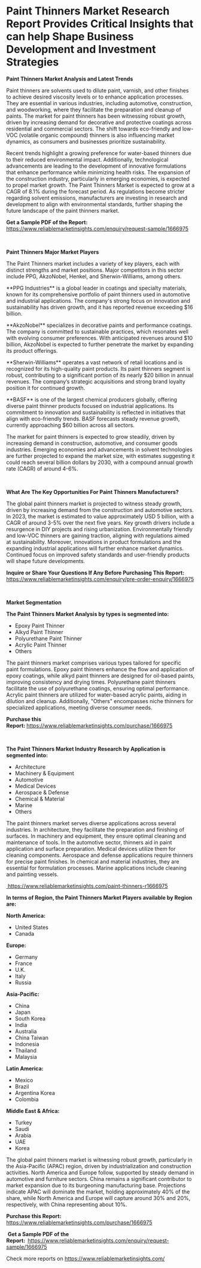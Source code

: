 <p><h1>Paint Thinners Market Research Report Provides Critical Insights that can help Shape Business Development and Investment Strategies</h1></p><p><strong>Paint Thinners Market Analysis and Latest Trends</strong></p>
<p><p>Paint thinners are solvents used to dilute paint, varnish, and other finishes to achieve desired viscosity levels or to enhance application processes. They are essential in various industries, including automotive, construction, and woodworking, where they facilitate the preparation and cleanup of paints. The market for paint thinners has been witnessing robust growth, driven by increasing demand for decorative and protective coatings across residential and commercial sectors. The shift towards eco-friendly and low-VOC (volatile organic compound) thinners is also influencing market dynamics, as consumers and businesses prioritize sustainability.</p><p>Recent trends highlight a growing preference for water-based thinners due to their reduced environmental impact. Additionally, technological advancements are leading to the development of innovative formulations that enhance performance while minimizing health risks. The expansion of the construction industry, particularly in emerging economies, is expected to propel market growth. The Paint Thinners Market is expected to grow at a CAGR of 8.1% during the forecast period. As regulations become stricter regarding solvent emissions, manufacturers are investing in research and development to align with environmental standards, further shaping the future landscape of the paint thinners market.</p></p>
<p><strong>Get a Sample PDF of the Report:&nbsp;</strong> <a href="https://www.reliablemarketinsights.com/enquiry/request-sample/1666975?utm_campaign=3017&utm_medium=2&utm_source=Github&utm_content=ia&utm_term=06032025&utm_id=paint-thinners">https://www.reliablemarketinsights.com/enquiry/request-sample/1666975</a></p>
<p>&nbsp;</p>
<p><strong>Paint Thinners Major Market Players</strong></p>
<p><p>The Paint Thinners market includes a variety of key players, each with distinct strengths and market positions. Major competitors in this sector include PPG, AkzoNobel, Henkel, and Sherwin-Williams, among others.</p><p>**PPG Industries** is a global leader in coatings and specialty materials, known for its comprehensive portfolio of paint thinners used in automotive and industrial applications. The company's strong focus on innovation and sustainability has driven growth, and it has reported revenue exceeding $16 billion.</p><p>**AkzoNobel** specializes in decorative paints and performance coatings. The company is committed to sustainable practices, which resonates well with evolving consumer preferences. With anticipated revenues around $10 billion, AkzoNobel is expected to further penetrate the market by expanding its product offerings.</p><p>**Sherwin-Williams** operates a vast network of retail locations and is recognized for its high-quality paint products. Its paint thinners segment is robust, contributing to a significant portion of its nearly $20 billion in annual revenues. The company’s strategic acquisitions and strong brand loyalty position it for continued growth.</p><p>**BASF** is one of the largest chemical producers globally, offering diverse paint thinner products focused on industrial applications. Its commitment to innovation and sustainability is reflected in initiatives that align with eco-friendly trends. BASF forecasts steady revenue growth, currently approaching $60 billion across all sectors.</p><p>The market for paint thinners is expected to grow steadily, driven by increasing demand in construction, automotive, and consumer goods industries. Emerging economies and advancements in solvent technologies are further projected to expand the market size, with estimates suggesting it could reach several billion dollars by 2030, with a compound annual growth rate (CAGR) of around 4-6%.</p></p>
<p>&nbsp;</p>
<p><strong>What Are The Key Opportunities For Paint Thinners Manufacturers?</strong></p>
<p><p>The global paint thinners market is projected to witness steady growth, driven by increasing demand from the construction and automotive sectors. In 2023, the market is estimated to value approximately USD 5 billion, with a CAGR of around 3-5% over the next five years. Key growth drivers include a resurgence in DIY projects and rising urbanization. Environmentally friendly and low-VOC thinners are gaining traction, aligning with regulations aimed at sustainability. Moreover, innovations in product formulations and the expanding industrial applications will further enhance market dynamics. Continued focus on improved safety standards and user-friendly products will shape future developments.</p></p>
<p><strong>Inquire or Share Your Questions If Any Before Purchasing This Report:</strong> <a href="https://www.reliablemarketinsights.com/enquiry/pre-order-enquiry/1666975?utm_campaign=3017&utm_medium=2&utm_source=Github&utm_content=ia&utm_term=06032025&utm_id=paint-thinners">https://www.reliablemarketinsights.com/enquiry/pre-order-enquiry/1666975</a></p>
<p>&nbsp;</p>
<p><strong>Market Segmentation</strong></p>
<p><strong>The Paint Thinners Market Analysis by types is segmented into:</strong></p>
<p><ul><li>Epoxy Paint Thinner</li><li>Alkyd Paint Thinner</li><li>Polyurethane Paint Thinner</li><li>Acrylic Paint Thinner</li><li>Others</li></ul></p>
<p><p>The paint thinners market comprises various types tailored for specific paint formulations. Epoxy paint thinners enhance the flow and application of epoxy coatings, while alkyd paint thinners are designed for oil-based paints, improving consistency and drying times. Polyurethane paint thinners facilitate the use of polyurethane coatings, ensuring optimal performance. Acrylic paint thinners are utilized for water-based acrylic paints, aiding in dilution and cleanup. Additionally, "Others" encompasses niche thinners for specialized applications, meeting diverse consumer needs.</p></p>
<p><strong>Purchase this Report:&nbsp;</strong><a href="https://www.reliablemarketinsights.com/purchase/1666975?utm_campaign=3017&utm_medium=2&utm_source=Github&utm_content=ia&utm_term=06032025&utm_id=paint-thinners">https://www.reliablemarketinsights.com/purchase/1666975</a></p>
<p>&nbsp;</p>
<p><strong>The Paint Thinners Market Industry Research by Application is segmented into:</strong></p>
<p><ul><li>Architecture</li><li>Machinery & Equipment</li><li>Automotive</li><li>Medical Devices</li><li>Aerospace & Defense</li><li>Chemical & Material</li><li>Marine</li><li>Others</li></ul></p>
<p><p>The paint thinners market serves diverse applications across several industries. In architecture, they facilitate the preparation and finishing of surfaces. In machinery and equipment, they ensure optimal cleaning and maintenance of tools. In the automotive sector, thinners aid in paint application and surface preparation. Medical devices utilize them for cleaning components. Aerospace and defense applications require thinners for precise paint finishes. In chemical and material industries, they are essential for formulation processes. Marine applications include cleaning and painting vessels.</p></p>
<p><a href="https://www.reliablemarketinsights.com/paint-thinners-r1666975?utm_campaign=3017&utm_medium=2&utm_source=Github&utm_content=ia&utm_term=06032025&utm_id=paint-thinners">&nbsp;https://www.reliablemarketinsights.com/paint-thinners-r1666975</a></p>
<p><strong>In terms of Region, the Paint Thinners Market Players available by Region are:</strong></p>
<p>
    <p> <strong> North America: </strong>
        <ul>
            <li>United States</li>
            <li>Canada</li>
        </ul>
        </p> 
    <p> <strong> Europe: </strong>
        <ul>
            <li>Germany</li>
            <li>France</li>
            <li>U.K.</li>
            <li>Italy</li>
            <li>Russia</li>
        </ul>
        </p> 
    <p> <strong> Asia-Pacific: </strong>
        <ul>
            <li>China</li>
            <li>Japan</li>
            <li>South Korea</li>
            <li>India</li>
            <li>Australia</li>
            <li>China Taiwan</li>
            <li>Indonesia</li>
            <li>Thailand</li>
            <li>Malaysia</li>
        </ul>
        </p> 
    <p> <strong> Latin America: </strong>
        <ul>
            <li>Mexico</li>
            <li>Brazil</li>
            <li>Argentina Korea</li>
            <li>Colombia</li>
        </ul>
        </p> 
    <p> <strong> Middle East & Africa: </strong>
        <ul>
            <li>Turkey</li>
            <li>Saudi</li>
            <li>Arabia</li>
            <li>UAE</li>
            <li>Korea</li>
        </ul>
    </p>
    </p>
<p><p>The global paint thinners market is witnessing robust growth, particularly in the Asia-Pacific (APAC) region, driven by industrialization and construction activities. North America and Europe follow, supported by steady demand in automotive and furniture sectors. China remains a significant contributor to market expansion due to its burgeoning manufacturing base. Projections indicate APAC will dominate the market, holding approximately 40% of the share, while North America and Europe will capture around 30% and 20%, respectively, with China representing about 10%.</p></p>
<p><strong>Purchase this Report: </strong><a href="https://www.reliablemarketinsights.com/purchase/1666975?utm_campaign=3017&utm_medium=2&utm_source=Github&utm_content=ia&utm_term=06032025&utm_id=paint-thinners">https://www.reliablemarketinsights.com/purchase/1666975</a></p>
<p>&nbsp;<strong>Get a Sample PDF of the Report:&nbsp;&nbsp;</strong><a href="https://www.reliablemarketinsights.com/enquiry/request-sample/1666975?utm_campaign=3017&utm_medium=2&utm_source=Github&utm_content=ia&utm_term=06032025&utm_id=paint-thinners">https://www.reliablemarketinsights.com/enquiry/request-sample/1666975</a></p>
<p><strong></strong></p>
<p>Check more reports on <a href="https://www.reliablemarketinsights.com/?utm_campaign=3017&utm_medium=2&utm_source=Github&utm_content=ia&utm_term=06032025&utm_id=paint-thinners">https://www.reliablemarketinsights.com/</a></p>